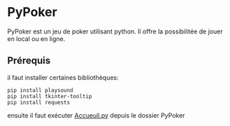 # PyPoker
PyPoker est un jeu de poker utilisant python. Il offre la possibilitée de jouer en local ou en ligne.

## Prérequis
il faut installer certaines bibliothèques:
    
    pip install playsound
    pip install tkinter-tooltip
    pip install requests

ensuite il faut exécuter [Accueuil.py](https://github.com/yoyorap9/PyPoker/blob/main/Accueil.py) depuis le dossier PyPoker